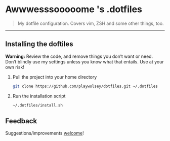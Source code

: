 # Awwwesssooooome 's .dotfiles

> My dotfile configuration. Covers vim, ZSH and some other things, too.

---

## Installing the doftiles
**Warning:** Review the code, and remove things you don’t want or need. Don’t blindly use my settings unless you know what that entails. Use at your own risk!

1. Pull the project into your home directory
   ```bash
   git clone https://github.com/playwolsey/dotfiles.git ~/.dotfiles
   ```

2. Run the installation script
   ```bash
   ~/.dotfiles/install.sh
   ```

## Feedback

Suggestions/improvements
[welcome](https://github.com/playwolsey/dotfiles/issues)!
